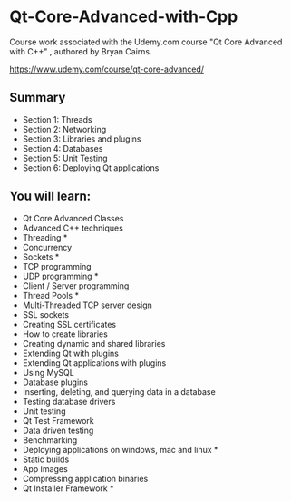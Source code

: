 # Qt-Core-Advanced-with-Cpp
Course work associated with the Udemy.com course "Qt Core Advanced with C++" , authored by Bryan Cairns.

https://www.udemy.com/course/qt-core-advanced/


## Summary
* Section 1: Threads 
* Section 2: Networking 
* Section 3: Libraries and plugins 
* Section 4: Databases 
* Section 5: Unit Testing
* Section 6: Deploying Qt applications 



## You will learn:
* Qt Core Advanced Classes
* Advanced C++ techniques
* Threading *
* Concurrency
* Sockets *
* TCP programming
* UDP programming *
* Client / Server programming
* Thread Pools *
* Multi-Threaded TCP server design
* SSL sockets
* Creating SSL certificates
* How to create libraries
* Creating dynamic and shared libraries
* Extending Qt with plugins
* Extending Qt applications with plugins
* Using MySQL
* Database plugins
* Inserting, deleting, and querying data in a database
* Testing database drivers
* Unit testing
* Qt Test Framework
* Data driven testing
* Benchmarking
* Deploying applications on windows, mac and linux *
* Static builds
* App Images
* Compressing application binaries
* Qt Installer Framework *
